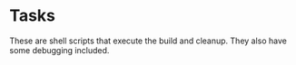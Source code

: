# Tasks

These are shell scripts that execute the build and cleanup. They also have some debugging included.
